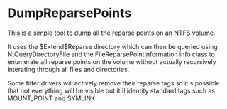 # DumpReparsePoints
This is a simple tool to dump all the reparse points on an NTFS volume.

It uses the \$Extend\$Reparse directory which can then be queried using
NtQueryDirectoryFile and the FileReparsePointInformation info class to
enumerate all reparse points on the volume without actually recursively
interating through all files and directories.

Some filter drivers will actively remove their reparse tags so it's possible
that not everything will be visible but it'll identity standard tags such as
MOUNT_POINT and SYMLINK.